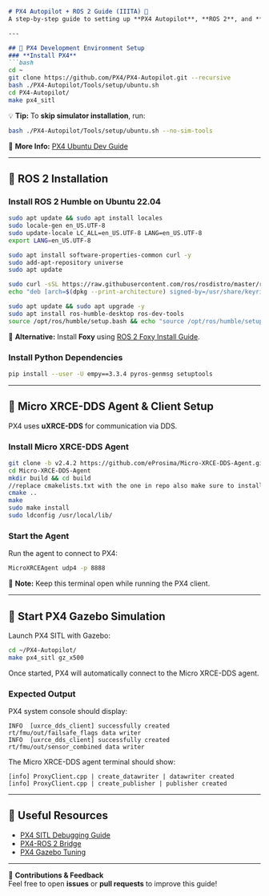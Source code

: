 

```markdown
# PX4 Autopilot + ROS 2 Guide (IIITA) 🚀  
A step-by-step guide to setting up **PX4 Autopilot**, **ROS 2**, and **Micro XRCE-DDS** for seamless drone simulation and control.

---

## 📌 PX4 Development Environment Setup  
### **Install PX4**
```bash
cd ~
git clone https://github.com/PX4/PX4-Autopilot.git --recursive
bash ./PX4-Autopilot/Tools/setup/ubuntu.sh
cd PX4-Autopilot/
make px4_sitl
```
💡 **Tip:** To **skip simulator installation**, run:
```bash
bash ./PX4-Autopilot/Tools/setup/ubuntu.sh --no-sim-tools
```
📖 **More Info:** [PX4 Ubuntu Dev Guide](https://docs.px4.io/main/en/dev_setup/dev_env_linux.html)

---

## 📌 ROS 2 Installation  
### **Install ROS 2 Humble on Ubuntu 22.04**
```bash
sudo apt update && sudo apt install locales
sudo locale-gen en_US.UTF-8
sudo update-locale LC_ALL=en_US.UTF-8 LANG=en_US.UTF-8
export LANG=en_US.UTF-8

sudo apt install software-properties-common curl -y
sudo add-apt-repository universe
sudo apt update

sudo curl -sSL https://raw.githubusercontent.com/ros/rosdistro/master/ros.key -o /usr/share/keyrings/ros-archive-keyring.gpg
echo "deb [arch=$(dpkg --print-architecture) signed-by=/usr/share/keyrings/ros-archive-keyring.gpg] http://packages.ros.org/ros2/ubuntu $(. /etc/os-release && echo $UBUNTU_CODENAME) main" | sudo tee /etc/apt/sources.list.d/ros2.list > /dev/null

sudo apt update && sudo apt upgrade -y
sudo apt install ros-humble-desktop ros-dev-tools
source /opt/ros/humble/setup.bash && echo "source /opt/ros/humble/setup.bash" >> ~/.bashrc
```
🚀 **Alternative:** Install **Foxy** using [ROS 2 Foxy Install Guide](https://docs.ros.org/en/foxy/Installation/Ubuntu-Install-Debians.html).  

### **Install Python Dependencies**
```bash
pip install --user -U empy==3.3.4 pyros-genmsg setuptools
```

---

## 📌 Micro XRCE-DDS Agent & Client Setup  
PX4 uses **uXRCE-DDS** for communication via DDS.

### **Install Micro XRCE-DDS Agent**
```bash
git clone -b v2.4.2 https://github.com/eProsima/Micro-XRCE-DDS-Agent.git
cd Micro-XRCE-DDS-Agent
mkdir build && cd build
//replace cmakelists.txt with the one in repo also make sure to install fastcdr before
cmake ..
make
sudo make install
sudo ldconfig /usr/local/lib/
```

### **Start the Agent**
Run the agent to connect to PX4:
```bash
MicroXRCEAgent udp4 -p 8888
```
📌 **Note:** Keep this terminal open while running the PX4 client.

---

## 📌 Start PX4 Gazebo Simulation  
Launch PX4 SITL with Gazebo:
```bash
cd ~/PX4-Autopilot/
make px4_sitl gz_x500
```
Once started, PX4 will automatically connect to the Micro XRCE-DDS agent.

### **Expected Output**
PX4 system console should display:
```
INFO  [uxrce_dds_client] successfully created rt/fmu/out/failsafe_flags data writer
INFO  [uxrce_dds_client] successfully created rt/fmu/out/sensor_combined data writer
```
The Micro XRCE-DDS agent terminal should show:
```
[info] ProxyClient.cpp | create_datawriter | datawriter created
[info] ProxyClient.cpp | create_publisher | publisher created
```

---

## 🔗 Useful Resources  
- [PX4 SITL Debugging Guide](https://docs.px4.io/main/en/simulation/#debugging)  
- [PX4-ROS 2 Bridge](https://docs.px4.io/main/en/middleware/ros2.html)  
- [PX4 Gazebo Tuning](https://docs.px4.io/main/en/simulation/gazebo.html)  

---

🚀 **Contributions & Feedback**  
Feel free to open **issues** or **pull requests** to improve this guide!

```

